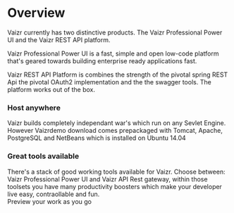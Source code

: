 # Overview
Vaizr currently has two distinctive products. The Vaizr Professional Power UI and the Vaizr REST API platform.

Vaizr Professional Power UI is a fast, simple and open low-code platform that's geared towards building enterprise ready applications fast.

Vaizr REST API Platform is combines the strength of the pivotal spring REST Api the pivotal OAuth2 implementation and the the swagger tools. The platform works out of the box.

### Host anywhere
Vaizr builds completely independant war's which run on any Sevlet Engine.  However Vaizrdemo download comes prepackaged with Tomcat, Apache, PostgreSQL and NetBeans which is installed on Ubuntu 14.04

### Great tools available
There's a stack of good working tools available for Vaizr. Choose between: Vaizr Professional Power UI and Vaizr API Rest gateway, within those toolsets you have many productivity boosters which make your developer live easy, contraollable and fun.  
Preview your work as you go

